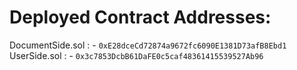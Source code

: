 # Deployed Contract Addresses: 
DocumentSide.sol : - ```0xE28dceCd72874a9672fc6090E1381D73afB8Ebd1```
UserSide.sol : - ```0x3c7853DcbB61DaFE0c5caf48361415539527Ab96```
